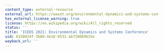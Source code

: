 ```yaml
---
content_type: external-resource
external_url: https://waset.org/environmental-dynamics-and-systems-conference-in-june-2021-in-new-york
has_external_license_warning: true
license: https://en.wikipedia.org/wiki/All_rights_reserved
status: ''
title: 'ICEDS 2021: Environmental Dynamics and Systems Conference'
uid: 6328024f-3b80-4e16-9531-ab7286b9b15e
wayback_url: ''
---
```

